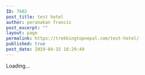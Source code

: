 ```yaml
---
ID: 7602
post_title: test hotel
author: peranakan francis
post_excerpt: ""
layout: page
permalink: https://trekkingtopnepal.com/test-hotel/
published: true
post_date: 2019-04-15 16:29:49
---
```

<div id="bokun-w51685_1aa6d9d9_8a44_41af_bfb0_dccebf028bf8">Loading...</div><script type="text/javascript">
var w51685_1aa6d9d9_8a44_41af_bfb0_dccebf028bf8;
(function(d, t) {
  var host = 'widgets.bokun.io';
  var frameUrl = 'https://' + host + '/widgets/51685?bookingChannelUUID=1a56789a-e077-4183-954b-2c13df0daea0&amp;accommodationId=1383&amp;trackingCode=a32c697af04d448ba9c583048508b9ed&amp;lang=en&amp;ccy=USD&amp;hash=w51685_1aa6d9d9_8a44_41af_bfb0_dccebf028bf8';
  var s = d.createElement(t), options = {'host': host, 'frameUrl': frameUrl, 'widgetHash':'w51685_1aa6d9d9_8a44_41af_bfb0_dccebf028bf8', 'autoResize':true,'height':'','width':'100%', 'minHeight': 0,'async':true, 'ssl':true, 'affiliateTrackingCode': 'a32c697af04d448ba9c583048508b9ed', 'transientSession': true, 'cookieLifetime': 43200 };
  s.src = 'https://' + host + '/assets/javascripts/widgets/embedder.js';
  s.onload = s.onreadystatechange = function() {
    var rs = this.readyState; if (rs) if (rs != 'complete') if (rs != 'loaded') return;
    try { 
      w51685_1aa6d9d9_8a44_41af_bfb0_dccebf028bf8 = new BokunWidgetEmbedder(); w51685_1aa6d9d9_8a44_41af_bfb0_dccebf028bf8.initialize(options); w51685_1aa6d9d9_8a44_41af_bfb0_dccebf028bf8.display();
    } catch (e) {}
  };
  var scr = d.getElementsByTagName(t)[0], par = scr.parentNode; par.insertBefore(s, scr);
})(document, 'script');
</script>
